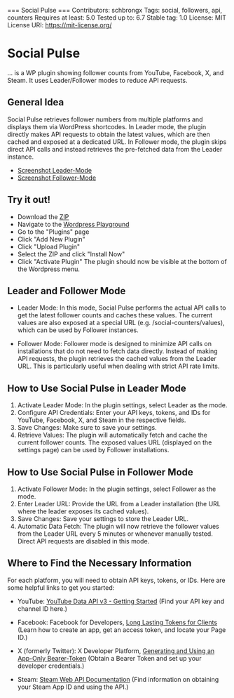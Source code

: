 === Social Pulse ===
Contributors: schbrongx
Tags: social, followers, api, counters
Requires at least: 5.0
Tested up to: 6.7
Stable tag: 1.0
License: MIT
License URI: https://mit-license.org/

# Social Pulse
... is a WP plugin showing follower counts from YouTube, Facebook, X, and Steam. It uses Leader/Follower modes to reduce API requests.

## General Idea
Social Pulse retrieves follower numbers from multiple platforms and displays them via WordPress shortcodes. In Leader mode, the plugin directly makes API requests to obtain the latest values, which are then cached and exposed at a dedicated URL. In Follower mode, the plugin skips direct API calls and instead retrieves the pre-fetched data from the Leader instance.
* [Screenshot Leader-Mode](assets/screenshot-leader-mode.png)
* [Screenshot Follower-Mode](assets/screenshot-follower-mode.png)

## Try it out!
* Download the [ZIP](https://github.com/schbrongx/social-pulse/releases/download/v1.0/social-pulse.zip)
* Navigate to the [Wordpress Playground](https://playground.wordpress.net/)
* Go to the "Plugins" page
* Click "Add New Plugin"
* Click "Upload Plugin"
* Select the ZIP and click "Install Now"
* Click "Activate Plugin"
The plugin should now be visible at the bottom of the Wordpress menu.

## Leader and Follower Mode
* Leader Mode:
In this mode, Social Pulse performs the actual API calls to get the latest follower counts and caches these values. The current values are also exposed at a special URL (e.g. /social-counters/values), which can be used by Follower instances.

* Follower Mode:
Follower mode is designed to minimize API calls on installations that do not need to fetch data directly. Instead of making API requests, the plugin retrieves the cached values from the Leader URL. This is particularly useful when dealing with strict API rate limits.

## How to Use Social Pulse in Leader Mode
1. Activate Leader Mode:
In the plugin settings, select Leader as the mode.
2. Configure API Credentials:
Enter your API keys, tokens, and IDs for YouTube, Facebook, X, and Steam in the respective fields.
3. Save Changes:
Make sure to save your settings.
4. Retrieve Values:
The plugin will automatically fetch and cache the current follower counts. The exposed values URL (displayed on the settings page) can be used by Follower installations.

## How to Use Social Pulse in Follower Mode
1. Activate Follower Mode:
In the plugin settings, select Follower as the mode.
2. Enter Leader URL:
Provide the URL from a Leader installation (the URL where the leader exposes its cached values).
3. Save Changes:
Save your settings to store the Leader URL.
4. Automatic Data Fetch:
The plugin will now retrieve the follower values from the Leader URL every 5 minutes or whenever manually tested. Direct API requests are disabled in this mode.

## Where to Find the Necessary Information
For each platform, you will need to obtain API keys, tokens, or IDs. Here are some helpful links to get you started:

* YouTube:
[YouTube Data API v3 - Getting Started](https://developers.google.com/youtube/v3/getting-started)
(Find your API key and channel ID here.)

* Facebook:
Facebook for Developers, [Long Lasting Tokens for Clients](https://developers.facebook.com/docs/facebook-login/guides/access-tokens/get-long-lived/#long-via-code)
(Learn how to create an app, get an access token, and locate your Page ID.)

* X (formerly Twitter):
X Developer Platform, [Generating and Using an App-Only Bearer-Token](https://docs.x.com/resources/fundamentals/authentication/oauth-2-0/bearer-tokens)
(Obtain a Bearer Token and set up your developer credentials.)

* Steam:
[Steam Web API Documentation](https://steamcommunity.com/dev)
(Find information on obtaining your Steam App ID and using the API.)